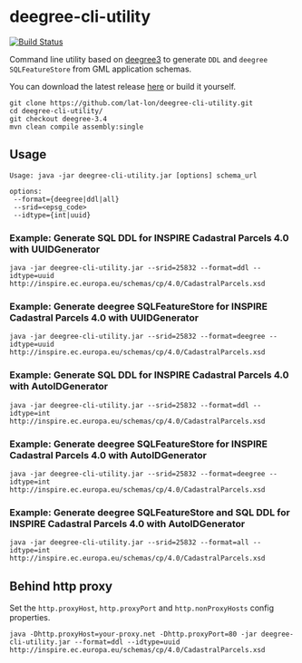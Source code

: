 # deegree-cli-utility

[![Build Status](https://travis-ci.org/JuergenWeichand/deegree-cli-utility.svg?branch=master)](https://travis-ci.org/JuergenWeichand/deegree-cli-utility)

Command line utility based on [deegree3](https://github.com/deegree/deegree3) to generate `DDL` and `deegree SQLFeatureStore` from GML application schemas. 

You can download the latest release [here](https://github.com/lat-lon/deegree-cli-utility/releases) or build it yourself.

    git clone https://github.com/lat-lon/deegree-cli-utility.git
    cd deegree-cli-utility/
    git checkout deegree-3.4
    mvn clean compile assembly:single

## Usage

```
Usage: java -jar deegree-cli-utility.jar [options] schema_url

options:
 --format={deegree|ddl|all}
 --srid=<epsg_code>
 --idtype={int|uuid}
```

### Example: Generate SQL DDL for INSPIRE Cadastral Parcels 4.0 with UUIDGenerator

    java -jar deegree-cli-utility.jar --srid=25832 --format=ddl --idtype=uuid http://inspire.ec.europa.eu/schemas/cp/4.0/CadastralParcels.xsd

### Example: Generate deegree SQLFeatureStore for INSPIRE Cadastral Parcels 4.0 with UUIDGenerator

    java -jar deegree-cli-utility.jar --srid=25832 --format=deegree --idtype=uuid http://inspire.ec.europa.eu/schemas/cp/4.0/CadastralParcels.xsd

### Example: Generate SQL DDL for INSPIRE Cadastral Parcels 4.0 with AutoIDGenerator

    java -jar deegree-cli-utility.jar --srid=25832 --format=ddl --idtype=int http://inspire.ec.europa.eu/schemas/cp/4.0/CadastralParcels.xsd

### Example: Generate deegree SQLFeatureStore for INSPIRE Cadastral Parcels 4.0 with AutoIDGenerator

    java -jar deegree-cli-utility.jar --srid=25832 --format=deegree --idtype=int http://inspire.ec.europa.eu/schemas/cp/4.0/CadastralParcels.xsd

### Example: Generate deegree SQLFeatureStore and SQL DDL for INSPIRE Cadastral Parcels 4.0 with AutoIDGenerator

    java -jar deegree-cli-utility.jar --srid=25832 --format=all --idtype=int http://inspire.ec.europa.eu/schemas/cp/4.0/CadastralParcels.xsd

## Behind http proxy

Set the `http.proxyHost`, `http.proxyPort` and `http.nonProxyHosts` config properties.

    java -Dhttp.proxyHost=your-proxy.net -Dhttp.proxyPort=80 -jar deegree-cli-utility.jar --format=ddl --idtype=uuid http://inspire.ec.europa.eu/schemas/cp/4.0/CadastralParcels.xsd

